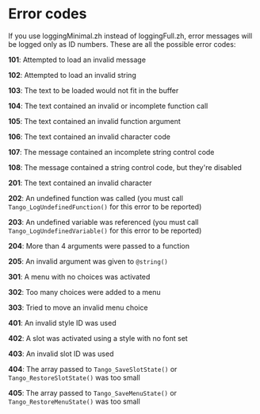 # Error codes

If you use loggingMinimal.zh instead of loggingFull.zh, error messages
will be logged only as ID numbers. These are all the possible error codes:

**101**: Attempted to load an invalid message

**102**: Attempted to load an invalid string

**103**: The text to be loaded would not fit in the buffer

**104**: The text contained an invalid or incomplete function call

**105**: The text contained an invalid function argument

**106**: The text contained an invalid character code

**107**: The message contained an incomplete string control code

**108**: The message contained a string control code, but they're disabled

**201**: The text contained an invalid character

**202**: An undefined function was called (you must call
`Tango_LogUndefinedFunction()` for this error to be reported)

**203**: An undefined variable was referenced (you must call
`Tango_LogUndefinedVariable()` for this error to be reported)

**204**: More than 4 arguments were passed to a function

**205**: An invalid argument was given to `@string()`

**301**: A menu with no choices was activated

**302**: Too many choices were added to a menu

**303**: Tried to move an invalid menu choice

**401**: An invalid style ID was used

**402**: A slot was activated using a style with no font set

**403**: An invalid slot ID was used

**404**: The array passed to `Tango_SaveSlotState()` or `Tango_RestoreSlotState()` was too small

**405**: The array passed to `Tango_SaveMenuState()` or `Tango_RestoreMenuState()` was too small
 

